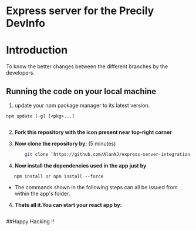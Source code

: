 # **Express server for the Precily DevInfo**

# Introduction

To know the better changes between the different branches by the developers.

## Running the code on your local machine

1. update your npm package manager to its latest version.

```
npm update [-g] [<pkg>...]


```

2. **Fork this repository with the icon present near top-right corner**

3. **Now clone the repository by:** (5 minutes)

```sh
       git clone `https://github.com/AlanNJ/express-server-integration.git`
```

4. **Now install the dependencies used in the app just by**

```
   npm install or npm install --force
```

- The commands shown in the following steps can all be issued from within the app's folder.

4. **Thats all it.You can start your react app by:**

```npm start

```

##Happy Hacking !!
